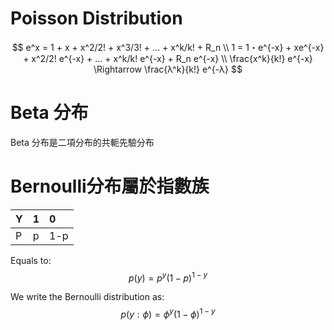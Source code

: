 

# Poisson Distribution

$$
e^x = 1 + x + x^2/2! + x^3/3! + ... + x^k/k! + R_n \\
1 = 1・e^{-x} + xe^{-x} + x^2/2! e^{-x} + ... + x^k/k! e^{-x} + R_n e^{-x} \\
\frac{x^k}{k!} e^{-x} \Rightarrow \frac{λ^k}{k!} e^{-λ}
$$

# Beta 分布
Beta 分布是二項分布的共軛先驗分布


# Bernoulli分布屬於指數族
| Y   | 1  | 0  |
| :-- | :-- | :-- |
| P   | p   | 1-p |

Equals to:
$$
p(y) = p^y (1-p)^{1-y}
$$

We write the Bernoulli distribution as:
$$
p(y:\phi) = \phi^y (1-\phi)^{1-y}
$$
